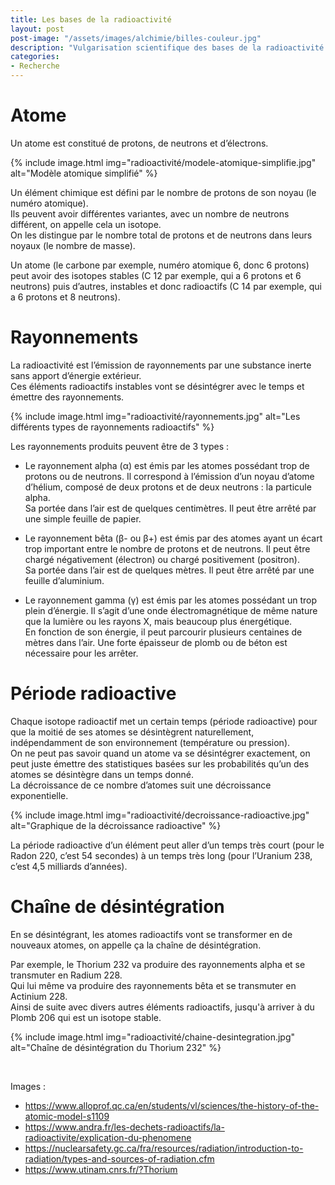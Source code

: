 ```yaml
---
title: Les bases de la radioactivité
layout: post  
post-image: "/assets/images/alchimie/billes-couleur.jpg"  
description: "Vulgarisation scientifique des bases de la radioactivité."
categories:   
- Recherche
---
```


# Atome
 
Un atome est constitué de protons, de neutrons et d’électrons.  

{% include image.html img="radioactivité/modele-atomique-simplifie.jpg" alt="Modèle atomique simplifié" %}
  
Un élément chimique est défini par le nombre de protons de son noyau (le numéro atomique).  
Ils peuvent avoir différentes variantes, avec un nombre de neutrons différent, on appelle cela un isotope.  
On les distingue par le nombre total de protons et de neutrons dans leurs noyaux (le nombre de masse).  

Un atome (le carbone par exemple, numéro atomique 6, donc 6 protons) peut avoir des isotopes stables (C 12 par exemple, qui a 6 protons et 6 neutrons) puis d’autres, instables et donc radioactifs (C 14 par exemple, qui a 6 protons et 8 neutrons).  

# Rayonnements

La radioactivité est l’émission de rayonnements par une substance inerte  sans apport d’énergie extérieur.  
Ces éléments radioactifs instables vont se désintégrer avec le temps et émettre des rayonnements.

{% include image.html img="radioactivité/rayonnements.jpg" alt="Les différents types de rayonnements radioactifs" %}

Les rayonnements produits peuvent être de 3 types :

- Le rayonnement alpha (α) est émis par les atomes possédant trop de protons ou de neutrons. Il correspond à l’émission d’un noyau d’atome d’hélium, composé de deux protons et de deux neutrons : la particule alpha.  
  Sa portée dans l’air est de quelques centimètres. Il peut être arrêté par une simple feuille de papier.
  
  
- Le rayonnement bêta (β- ou β+) est émis par des atomes ayant un écart trop important entre le nombre de protons et de neutrons. Il peut être chargé négativement (électron) ou chargé positivement (positron).  
  Sa portée dans l’air est de quelques mètres. Il peut être arrêté par une feuille d’aluminium.
  
  
- Le rayonnement gamma (γ) est émis par les atomes possédant un trop plein d’énergie. Il s’agit d’une onde électromagnétique de même nature que la lumière ou les rayons X, mais beaucoup plus énergétique.  
  En fonction de son énergie, il peut parcourir plusieurs centaines de mètres dans l’air. Une forte épaisseur de plomb ou de béton est nécessaire pour les arrêter.

# Période radioactive

Chaque isotope radioactif met un certain temps (période radioactive) pour que la moitié de ses atomes se désintègrent naturellement, indépendamment de son environnement (température ou pression).  
On ne peut pas savoir quand un atome va se désintégrer exactement, on peut juste émettre des statistiques basées sur les probabilités qu’un des atomes se désintègre dans un temps donné.  
La décroissance de ce nombre d’atomes suit une décroissance exponentielle.  

{% include image.html img="radioactivité/decroissance-radioactive.jpg" alt="Graphique de la décroissance radioactive" %}

La période radioactive d’un élément peut aller d’un temps très court (pour le Radon 220, c’est 54 secondes) à un temps très long (pour l’Uranium 238, c’est 4,5 milliards d’années).

# Chaîne de désintégration

En se désintégrant, les atomes radioactifs vont se transformer en de nouveaux atomes, on appelle ça la chaîne de désintégration.   
  
Par exemple, le Thorium 232 va produire des rayonnements alpha et se transmuter en Radium 228.   
Qui lui même va produire des rayonnements bêta et se transmuter en Actinium 228.  
Ainsi de suite avec divers autres éléments radioactifs, jusqu'à arriver à du Plomb 206 qui est un isotope stable.  

{% include image.html img="radioactivité/chaine-desintegration.jpg" alt="Chaîne de désintégration du Thorium 232" %}

&nbsp; 
  

Images :  
- <https://www.alloprof.qc.ca/en/students/vl/sciences/the-history-of-the-atomic-model-s1109>
- <https://www.andra.fr/les-dechets-radioactifs/la-radioactivite/explication-du-phenomene>
- <https://nuclearsafety.gc.ca/fra/resources/radiation/introduction-to-radiation/types-and-sources-of-radiation.cfm>
- <https://www.utinam.cnrs.fr/?Thorium>
